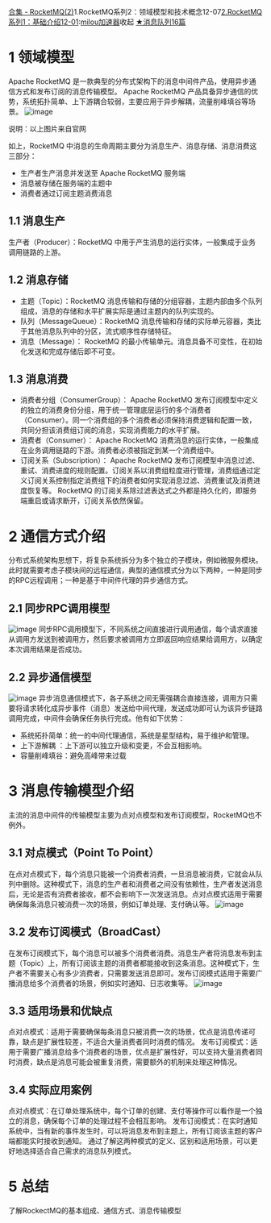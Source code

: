 [合集 \- RocketMQ(2\)](https://github.com)1\.RocketMQ系列2：领域模型和技术概念12\-07[2\.RocketMQ系列1：基础介绍12\-01](https://github.com/wzh2010/p/18031064):[milou加速器](https://xinminxuehui.org)收起
[★消息队列16篇](https://github.com "★消息队列16篇")


# 1 领域模型


Apache RocketMQ 是一款典型的分布式架构下的消息中间件产品，使用异步通信方式和发布订阅的消息传输模型。 Apache RocketMQ 产品具备异步通信的优势，系统拓扑简单、上下游耦合较弱，主要应用于异步解耦，流量削峰填谷等场景。
![image](https://img2024.cnblogs.com/blog/167509/202411/167509-20241123115444703-1085325147.png "点击查看大图")


说明：以上图片来自官网


如上，RocketMQ 中消息的生命周期主要分为消息生产、消息存储、消息消费这三部分：


* 生产者生产消息并发送至 Apache RocketMQ 服务端
* 消息被存储在服务端的主题中
* 消费者通过订阅主题消费消息


## 1\.1 消息生产


生产者（Producer）：RocketMQ 中用于产生消息的运行实体，一般集成于业务调用链路的上游。


## 1\.2 消息存储


* 主题（Topic）：RocketMQ 消息传输和存储的分组容器，主题内部由多个队列组成，消息的存储和水平扩展实际是通过主题内的队列实现的。
* 队列（MessageQueue）：RocketMQ 消息传输和存储的实际单元容器，类比于其他消息队列中的分区，流式顺序性存储特征。
* 消息（Message）： RocketMQ 的最小传输单元。消息具备不可变性，在初始化发送和完成存储后即不可变。


## 1\.3 消息消费


* 消费者分组（ConsumerGroup）：
Apache RocketMQ 发布订阅模型中定义的独立的消费身份分组，用于统一管理底层运行的多个消费者（Consumer）。同一个消费组的多个消费者必须保持消费逻辑和配置一致，共同分担该消费组订阅的消息，实现消费能力的水平扩展。
* 消费者（Consumer）：
Apache RocketMQ 消费消息的运行实体，一般集成在业务调用链路的下游。消费者必须被指定到某一个消费组中。
* 订阅关系（Subscription）：
Apache RocketMQ 发布订阅模型中消息过滤、重试、消费进度的规则配置。订阅关系以消费组粒度进行管理，消费组通过定义订阅关系控制指定消费组下的消费者如何实现消息过滤、消费重试及消费进度恢复等。
RocketMQ 的订阅关系除过滤表达式之外都是持久化的，即服务端重启或请求断开，订阅关系依然保留。


# 2 通信方式介绍


分布式系统架构思想下，将复杂系统拆分为多个独立的子模块，例如微服务模块。此时就需要考虑子模块间的远程通信，典型的通信模式分为以下两种，一种是同步的RPC远程调用；一种是基于中间件代理的异步通信方式。


## 2\.1 同步RPC调用模型


![image](https://img2024.cnblogs.com/blog/167509/202411/167509-20241123140849008-1973649909.png "点击查看大图")
同步RPC调用模型下，不同系统之间直接进行调用通信，每个请求直接从调用方发送到被调用方，然后要求被调用方立即返回响应结果给调用方，以确定本次调用结果是否成功。


## 2\.2 异步通信模型


![image](https://img2024.cnblogs.com/blog/167509/202411/167509-20241123151047938-1029100444.png "点击查看大图")
异步消息通信模式下，各子系统之间无需强耦合直接连接，调用方只需要将请求转化成异步事件（消息）发送给中间代理，发送成功即可认为该异步链路调用完成，中间件会确保任务执行完成。他有如下优势：


* 系统拓扑简单：统一的中间代理通信，系统是星型结构，易于维护和管理。
* 上下游解耦 ：上下游可以独立升级和变更，不会互相影响。
* 容量削峰填谷：避免高峰带来过载


# 3 消息传输模型介绍


主流的消息中间件的传输模型主要为点对点模型和发布订阅模型，RocketMQ也不例外。


## 3\.1 对点模式（Point To Point）


在点对点模式下，每个消息只能被一个消费者消费，一旦消息被消费，它就会从队列中删除。这种模式下，消息的生产者和消费者之间没有依赖性，生产者发送消息后，无论是否有消费者接收，都不会影响下一次发送消息。点对点模式适用于需要确保每条消息只被消费一次的场景，例如订单处理、支付确认等‌。
![image](https://img2024.cnblogs.com/blog/167509/202411/167509-20241123150613389-1294455987.png "点击查看大图")


## 3\.2 发布订阅模式（BroadCast）


在发布订阅模式下，每个消息可以被多个消费者消费。消息生产者将消息发布到主题（Topic）上，所有订阅该主题的消费者都能接收到这条消息。这种模式下，生产者不需要关心有多少消费者，只需要发送消息即可。发布订阅模式适用于需要广播消息给多个消费者的场景，例如实时通知、日志收集等‌。
![image](https://img2024.cnblogs.com/blog/167509/202411/167509-20241123150629350-410863279.png "点击查看大图")


## 3\.3 适用场景和优缺点


‌点对点模式‌：适用于需要确保每条消息只被消费一次的场景，优点是消息传递可靠，缺点是扩展性较差，不适合大量消费者同时消费的情况。
‌发布订阅模式‌：适用于需要广播消息给多个消费者的场景，优点是扩展性好，可以支持大量消费者同时消费，缺点是消息可能会被重复消费，需要额外的机制来处理这种情况‌。


## 3\.4 实际应用案例


‌点对点模式‌：在订单处理系统中，每个订单的创建、支付等操作可以看作是一个独立的消息，确保每个订单的处理过程不会相互影响。
‌发布订阅模式‌：在实时通知系统中，当有新的事件发生时，可以将消息发布到主题上，所有订阅该主题的客户端都能实时接收到通知。
通过了解这两种模式的定义、区别和适用场景，可以更好地选择适合自己需求的消息队列模式。


# 5 总结


了解RockectMQ的基本组成、通信方式、消息传输模型


